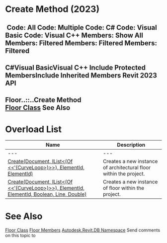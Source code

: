 # Create Method (2023)

﻿
 Code: All Code: Multiple Code: C# Code: Visual Basic Code: Visual C++  Members: Show All Members: Filtered Members: Filtered Members: Filtered   
---  
C#Visual BasicVisual C++
Include Protected MembersInclude Inherited Members
Revit 2023 API  
---  
Floor..::..Create Method   
[Floor Class](96cc6685-003d-ff90-1c5b-c25a4830f0f7.md "Floor Class") See Also  
---  
# Overload List
| Name | Description |
| --- | --- |
| --- | --- | --- |
| [Create(Document, IList<(Of <<'(CurveLoop>)>>), ElementId, ElementId)](a9c74a9f-46eb-a1b7-608e-2039f06be579.md "Create Method \(Document, IList\(CurveLoop\), ElementId, ElementId\)") | Creates a new instance of architectural floor within the project. |
| [Create(Document, IList<(Of <<'(CurveLoop>)>>), ElementId, ElementId, Boolean, Line, Double)](0013a9e5-a9c4-bb2c-f29d-aa4b732b815a.md "Create Method \(Document, IList\(CurveLoop\), ElementId, ElementId, Boolean, Line, Double\)") | Creates a new instance of floor within the project. |

# See Also
[Floor Class](96cc6685-003d-ff90-1c5b-c25a4830f0f7.md "Floor Class")
[Floor Members](e9b712bd-f34a-2d61-66dc-1d2e2286fe36.md "Floor Members")
[Autodesk.Revit.DB Namespace](87546ba7-461b-c646-cbb1-2cb8f5bff8b2.md "Autodesk.Revit.DB Namespace")
Send comments on this topic to 